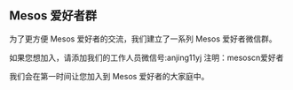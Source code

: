 ## Mesos 爱好者群

为了更方便 Mesos 爱好者的交流，我们建立了一系列 Mesos 爱好者微信群。

如果您想加入，请添加我们的工作人员微信号:anjing11yj 注明：mesoscn爱好者

我们会在第一时间让您加入到 Mesos 爱好者的大家庭中。
